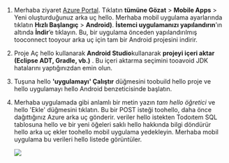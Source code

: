 
1. Merhaba ziyaret [Azure Portal]. Tıklatın **tümüne Gözat** > **Mobile Apps** > Yeni oluşturduğunuz arka uç hello. Merhaba mobil uygulama ayarlarında tıklatın **Hızlı Başlangıç** > **Android)**. **İstemci uygulamanızı yapılandırın**’ın altında **İndir**’e tıklayın. Bu, bir uygulama önceden yapılandırılmış tooconnect tooyour arka uç için tam bir Android projesini indirir. 
2. Proje Aç hello kullanarak **Android Studio**kullanarak **projeyi içeri aktar (Eclipse ADT, Gradle, vb.)** . Bu içeri aktarma seçimini tooavoid JDK hatalarını yaptığınızdan emin olun.
3. Tuşuna hello **'uygulamayı' Çalıştır** düğmesini toobuild hello proje ve hello uygulamayı hello Android benzeticisinde başlatın.
4. Merhaba uygulamada gibi anlamlı bir metin yazın *tam hello öğretici* ve hello 'Ekle' düğmesini tıklatın. Bu bir POST isteği toohello, daha önce dağıttığınız Azure arka uç gönderir. veriler hello istekten Todoıtem SQL tablosuna hello ve bir yeni öğeleri saklı hello hakkında bilgi döndürür hello arka uç ekler toohello mobil uygulama yedekleyin. Merhaba mobil uygulama bu verileri hello listede görüntüler. 
   
    ![](./media/app-service-mobile-android-quickstart/mobile-quickstart-startup-android.png)

[Azure Portal]: https://portal.azure.com/
